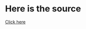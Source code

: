# Here is the source 
   <a href ="https://www.codesdope.com/discussion/what-is-the-difference-between-static-int-and-int/">Click here</a>
